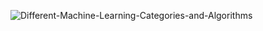 ![Different-Machine-Learning-Categories-and-Algorithms](https://github.com/ThisIs-Developer/Python/assets/109382325/d495d622-98c5-45d5-ac93-eaea1dd6b3e1)
